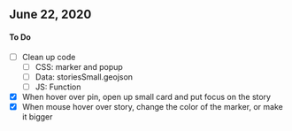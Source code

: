 ## June 22, 2020

#### To Do
- [ ] Clean up code
    - [ ] CSS: marker and popup
    - [ ] Data: storiesSmall.geojson
    - [ ] JS: Function
- [x] When hover over pin, open up small card and put focus on the story
- [x] When mouse hover over story, change the color of the marker, or make it bigger